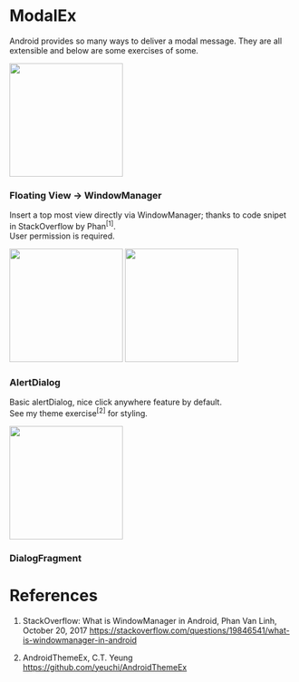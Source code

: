 # ModalEx

Android provides so many ways to deliver a modal message.
They are all extensible and below are some exercises of some.

<img width="200" src="https://user-images.githubusercontent.com/1282659/107152036-65f50a00-692b-11eb-83f1-6747fb92f737.png">

### Floating View -> WindowManager

Insert a top most view directly via WindowManager; thanks to code snipet in StackOverflow by Phan<sup>[1]</sup>.  \
User permission is required.

<img width="200" src="https://user-images.githubusercontent.com/1282659/107150765-24f9f700-6925-11eb-8b84-0afda601c856.png"> <img width="200" src="https://user-images.githubusercontent.com/1282659/107150767-262b2400-6925-11eb-8702-17f9ca14ce34.png">

### AlertDialog

Basic alertDialog, nice click anywhere feature by default.  
See my theme exercise<sup>[2]</sup> for styling.  

<img width="200" src="https://user-images.githubusercontent.com/1282659/107152033-655c7380-692b-11eb-83ca-faef7bbd01a1.png"> 

### DialogFragment


# References

1. StackOverflow: What is WindowManager in Android, Phan Van Linh, October 20, 2017
https://stackoverflow.com/questions/19846541/what-is-windowmanager-in-android

2. AndroidThemeEx, C.T. Yeung
https://github.com/yeuchi/AndroidThemeEx
